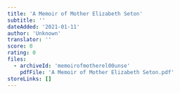 ```yaml
---
title: 'A Memoir of Mother Elizabeth Seton'
subtitle: ''
dateAdded: '2021-01-11'
author: 'Unknown'
translator: ''
score: 0
rating: 0
files:
  - archiveId: 'memoirofmotherel00unse'
    pdfFile: 'A Memoir of Mother Elizabeth Seton.pdf'
storeLinks: []
---
```



